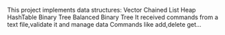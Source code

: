 This project implements data structures:
Vector
Chained List
Heap
HashTable
Binary Tree
Balanced Binary Tree
It received commands from a text file,validate it and manage data
Commands like add,delete get...